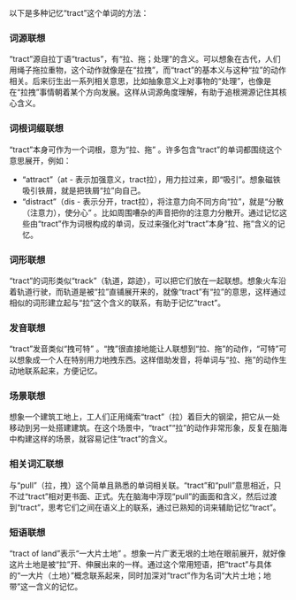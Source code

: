 以下是多种记忆“tract”这个单词的方法：

### 词源联想
“tract”源自拉丁语“tractus”，有“拉、拖；处理”的含义。可以想象在古代，人们用绳子拖拉重物，这个动作就像是在“拉拽”，而“tract”的基本义与这种“拉”的动作相关。后来衍生出一系列相关意思，比如抽象意义上对事物的“处理”，也像是在“拉拽”事情朝着某个方向发展。这样从词源角度理解，有助于追根溯源记住其核心含义。

### 词根词缀联想
“tract”本身可作为一个词根，意为“拉、拖” 。许多包含“tract”的单词都围绕这个意思展开，例如：
 - “attract”（at - 表示加强意义，tract拉），用力拉过来，即“吸引”。想象磁铁吸引铁屑，就是把铁屑“拉”向自己。
 - “distract”（dis - 表示分开，tract拉），将注意力向不同方向“拉”，就是“分散（注意力），使分心” 。比如周围嘈杂的声音把你的注意力分散开。通过记忆这些由“tract”作为词根构成的单词，反过来强化对“tract”本身“拉、拖”含义的记忆。

### 词形联想
“tract”的词形类似“track”（轨道，踪迹），可以把它们放在一起联想。想象火车沿着轨道行驶，而轨道是被“拉”直铺展开来的，就像“tract”有“拉”的意思，这样通过相似的词形建立起与“拉”这个含义的联系，有助于记忆“tract”。

### 发音联想
“tract”发音类似“拽可特” 。“拽”很直接地能让人联想到“拉、拖”的动作，“可特”可以想象成一个人在特别用力地拽东西。这样借助发音，将单词与“拉、拖”的动作生动地联系起来，方便记忆。

### 场景联想
想象一个建筑工地上，工人们正用绳索“tract”（拉）着巨大的钢梁，把它从一处移动到另一处搭建建筑。在这个场景中，“tract”“拉”的动作非常形象，反复在脑海中构建这样的场景，就容易记住“tract”的含义。

### 相关词汇联想
与“pull”（拉，拽）这个简单且熟悉的单词相关联。“tract”和“pull”意思相近，只不过“tract”相对更书面、正式。先在脑海中浮现“pull”的画面和含义，然后过渡到“tract”，思考它们之间在语义上的联系，通过已熟知的词来辅助记忆“tract”。

### 短语联想
“tract of land”表示“一大片土地” 。想象一片广袤无垠的土地在眼前展开，就好像这片土地是被“拉”开、伸展出来的一样。通过这个常用短语，把“tract”与具体的“一大片（土地）”概念联系起来，同时加深对“tract”作为名词“大片土地；地带”这一含义的记忆。 